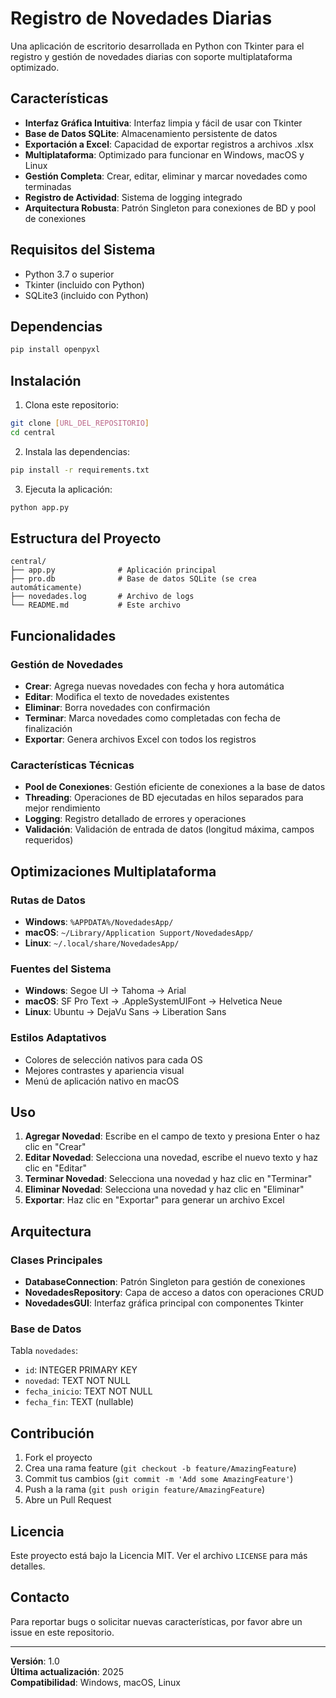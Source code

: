# Registro de Novedades Diarias

Una aplicación de escritorio desarrollada en Python con Tkinter para el registro y gestión de novedades diarias con soporte multiplataforma optimizado.

## Características

- **Interfaz Gráfica Intuitiva**: Interfaz limpia y fácil de usar con Tkinter
- **Base de Datos SQLite**: Almacenamiento persistente de datos
- **Exportación a Excel**: Capacidad de exportar registros a archivos .xlsx
- **Multiplataforma**: Optimizado para funcionar en Windows, macOS y Linux
- **Gestión Completa**: Crear, editar, eliminar y marcar novedades como terminadas
- **Registro de Actividad**: Sistema de logging integrado
- **Arquitectura Robusta**: Patrón Singleton para conexiones de BD y pool de conexiones

## Requisitos del Sistema

- Python 3.7 o superior
- Tkinter (incluido con Python)
- SQLite3 (incluido con Python)

## Dependencias

```bash
pip install openpyxl
```

## Instalación

1. Clona este repositorio:
```bash
git clone [URL_DEL_REPOSITORIO]
cd central
```

2. Instala las dependencias:
```bash
pip install -r requirements.txt
```

3. Ejecuta la aplicación:
```bash
python app.py
```

## Estructura del Proyecto

```
central/
├── app.py              # Aplicación principal
├── pro.db              # Base de datos SQLite (se crea automáticamente)
├── novedades.log       # Archivo de logs
└── README.md           # Este archivo
```

## Funcionalidades

### Gestión de Novedades

- **Crear**: Agrega nuevas novedades con fecha y hora automática
- **Editar**: Modifica el texto de novedades existentes
- **Eliminar**: Borra novedades con confirmación
- **Terminar**: Marca novedades como completadas con fecha de finalización
- **Exportar**: Genera archivos Excel con todos los registros

### Características Técnicas

- **Pool de Conexiones**: Gestión eficiente de conexiones a la base de datos
- **Threading**: Operaciones de BD ejecutadas en hilos separados para mejor rendimiento
- **Logging**: Registro detallado de errores y operaciones
- **Validación**: Validación de entrada de datos (longitud máxima, campos requeridos)

## Optimizaciones Multiplataforma

### Rutas de Datos
- **Windows**: `%APPDATA%/NovedadesApp/`
- **macOS**: `~/Library/Application Support/NovedadesApp/`
- **Linux**: `~/.local/share/NovedadesApp/`

### Fuentes del Sistema
- **Windows**: Segoe UI → Tahoma → Arial
- **macOS**: SF Pro Text → .AppleSystemUIFont → Helvetica Neue
- **Linux**: Ubuntu → DejaVu Sans → Liberation Sans

### Estilos Adaptativos
- Colores de selección nativos para cada OS
- Mejores contrastes y apariencia visual
- Menú de aplicación nativo en macOS

## Uso

1. **Agregar Novedad**: Escribe en el campo de texto y presiona Enter o haz clic en "Crear"
2. **Editar Novedad**: Selecciona una novedad, escribe el nuevo texto y haz clic en "Editar"
3. **Terminar Novedad**: Selecciona una novedad y haz clic en "Terminar"
4. **Eliminar Novedad**: Selecciona una novedad y haz clic en "Eliminar"
5. **Exportar**: Haz clic en "Exportar" para generar un archivo Excel

## Arquitectura

### Clases Principales

- **DatabaseConnection**: Patrón Singleton para gestión de conexiones
- **NovedadesRepository**: Capa de acceso a datos con operaciones CRUD
- **NovedadesGUI**: Interfaz gráfica principal con componentes Tkinter

### Base de Datos

Tabla `novedades`:
- `id`: INTEGER PRIMARY KEY
- `novedad`: TEXT NOT NULL
- `fecha_inicio`: TEXT NOT NULL
- `fecha_fin`: TEXT (nullable)

## Contribución

1. Fork el proyecto
2. Crea una rama feature (`git checkout -b feature/AmazingFeature`)
3. Commit tus cambios (`git commit -m 'Add some AmazingFeature'`)
4. Push a la rama (`git push origin feature/AmazingFeature`)
5. Abre un Pull Request

## Licencia

Este proyecto está bajo la Licencia MIT. Ver el archivo `LICENSE` para más detalles.

## Contacto

Para reportar bugs o solicitar nuevas características, por favor abre un issue en este repositorio.

---

**Versión**: 1.0  
**Última actualización**: 2025  
**Compatibilidad**: Windows, macOS, Linux